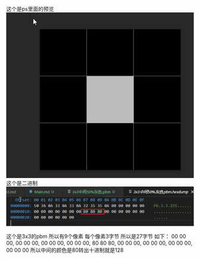 
## 
这个是ps里面的预览
![](Img/2021-07-07-11-23-18.png)
这个是二进制
![](Img/2021-07-07-11-23-05.png)

这个是3x3的pbm 所以有9个像素 每个像素3字节 所以是27字节 如下：
00 00 00, 00 00 00, 00 00 00,
00 00 00, 80 80 80, 00 00 00, 
00 00 00, 00 00 00, 00 00 00 
所以中间的颜色是80转出十进制就是128